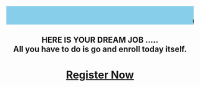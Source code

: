 <!DOCTYPE html>
<html lang="en">
<head>
    <meta charset="UTF-8">
    <meta name="viewport" content="width=device-width, initial-scale=1.0">
    <title>Job Application Form</title>
    <link rel="stylesheet" href="styles1.css">
</head>
<body>
    <marquee bgcolor="skyblue" height="50px" behaviour="alternate"><h2>Only Limitted Vacancies...Hurrry up..!!</h2></marquee>
    <h2 align="center"><b>HERE IS YOUR DREAM JOB .....</b><br>All you have to do is go and enroll today itself.</h2>
    <a href="index2.html" target="_blank"><h1 align="center">Register Now</h1></a>
</body>
</html>

